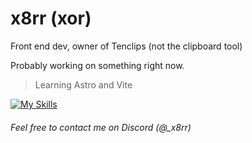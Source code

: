 # x8rr (xor)

Front end dev, owner of Tenclips (not the clipboard tool)

Probably working on something right now.

> Learning Astro and Vite

[![My Skills](https://skillicons.dev/icons?i=html,css,js,ts,astro,vite,nodejs,tailwind,netlify,aftereffects,git,bun&perline=6)](#)


###### Feel free to contact me on Discord (@_x8rr)
